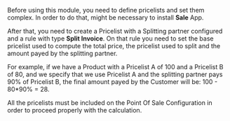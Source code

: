 Before using this module, you need to define pricelists and set them complex. In order to do that, might be necessary to install **Sale** App.

After that, you need to create a Pricelist with a Splitting partner configured and a rule with type **Split Invoice**.
On that rule you need to set the base pricelist used to compute the total price, the pricelist used to split and the amount payed by the splitting partner.

For example, if we have a Product with a Pricelist A of 100 and a Pricelist B of 80, and we specify that we use Pricelist A and the splitting partner pays 90% of Pricelist B, the final amount payed by the Customer will be: 100 - 80*90% = 28.

All the pricelists must be included on the Point Of Sale Configuration in order to proceed properly with the calculation.
